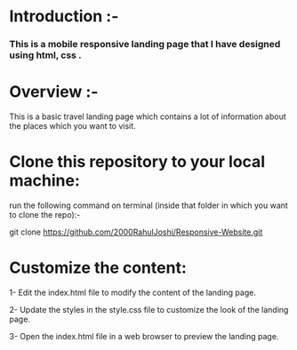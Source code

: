 # Introduction :-
### This is a mobile responsive landing page that I have designed using html, css .


# Overview :-
This is a basic travel landing page which contains a lot of information about the places which you want to visit.


# Clone this repository to your local machine:
run the following command on terminal (inside that folder in which you want to clone the repo):-

git clone https://github.com/2000RahulJoshi/Responsive-Website.git


# Customize the content:
1- Edit the index.html file to modify the content of the landing page.

2- Update the styles in the style.css file to customize the look of the landing page.

3- Open the index.html file in a web browser to preview the landing page.